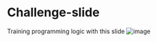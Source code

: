 # Challenge-slide
Training programming logic with this slide
![image](https://user-images.githubusercontent.com/93865745/211226006-85460c06-ea57-422c-9459-34f86854b9fe.png)

